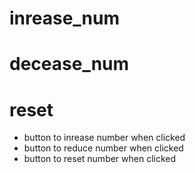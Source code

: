 # inrease_num
# decease_num
# reset
* button to inrease number when clicked 
* button to reduce number when clicked
* button to reset number when clicked